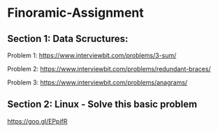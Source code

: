 # Finoramic-Assignment

## Section 1: Data Scructures:

Problem 1: https://www.interviewbit.com/problems/3-sum/

Problem 2: https://www.interviewbit.com/problems/redundant-braces/

Problem 3: https://www.interviewbit.com/problems/anagrams/

## Section 2: Linux - Solve this basic problem

https://goo.gl/EPpifR
